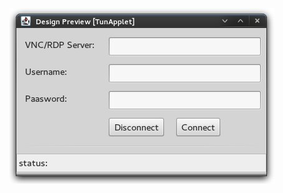 <p><img src="https://github.com/aminasyan/TunApplet/blob/master/screenshots/TunAppletDesign.jpeg"
alt="TunApplet.jpeg"><br></p>
